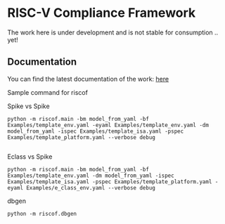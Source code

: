 # RISC-V Compliance Framework
The work here is under development and is not stable for consumption .. yet!

## Documentation
You can find the latest documentation of the work: [here](https://riscof.readthedocs.io/)

Sample command for riscof

Spike vs Spike
```
python -m riscof.main -bm model_from_yaml -bf Examples/template_env.yaml -eyaml Examples/template_env.yaml -dm model_from_yaml -ispec Examples/template_isa.yaml -pspec Examples/template_platform.yaml --verbose debug


```

Eclass vs Spike
```
python -m riscof.main -bm model_from_yaml -bf Examples/template_env.yaml -dm model_from_yaml -ispec Examples/template_isa.yaml -pspec Examples/template_platform.yaml -eyaml Examples/e_class_env.yaml --verbose debug

```

dbgen
```
python -m riscof.dbgen

```